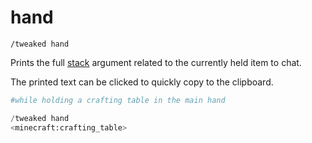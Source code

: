 # hand

`/tweaked hand`

Prints the full [stack](/arguments/stack/) argument related to the currently held item to chat.

The printed text can be clicked to quickly copy to the clipboard.

```python
#while holding a crafting table in the main hand

/tweaked hand
<minecraft:crafting_table>
```